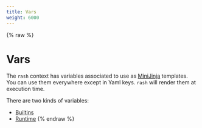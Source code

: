 ```yaml
---
title: Vars
weight: 6000
---
```


{% raw %}
# Vars <!-- omit in toc -->

The `rash` context has variables associated to use as [MiniJinja](https://docs.rs/minijinja/) templates.
You can use them everywhere except in Yaml keys. `rash` will render them at execution time.

There are two kinds of variables:

- [Builtins](builtins.md)
- [Runtime](runtime.md)
{% endraw %}